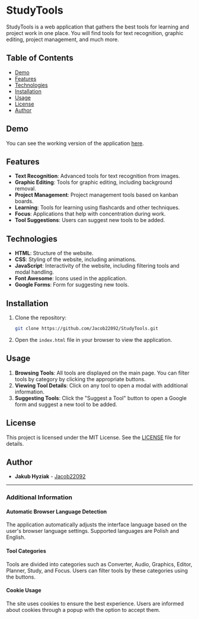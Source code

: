 # StudyTools

StudyTools is a web application that gathers the best tools for learning and project work in one place. You will find tools for text recognition, graphic editing, project management, and much more.

## Table of Contents

- [Demo](#demo)
- [Features](#features)
- [Technologies](#technologies)
- [Installation](#installation)
- [Usage](#usage)
- [License](#license)
- [Author](#author)

## Demo

You can see the working version of the application [here](https://studytools.xyz/).

## Features

- **Text Recognition**: Advanced tools for text recognition from images.
- **Graphic Editing**: Tools for graphic editing, including background removal.
- **Project Management**: Project management tools based on kanban boards.
- **Learning**: Tools for learning using flashcards and other techniques.
- **Focus**: Applications that help with concentration during work.
- **Tool Suggestions**: Users can suggest new tools to be added.

## Technologies

- **HTML**: Structure of the website.
- **CSS**: Styling of the website, including animations.
- **JavaScript**: Interactivity of the website, including filtering tools and modal handling.
- **Font Awesome**: Icons used in the application.
- **Google Forms**: Form for suggesting new tools.

## Installation

1. Clone the repository:
    ```bash
    git clone https://github.com/Jacob22092/StudyTools.git
    ```

2. Open the `index.html` file in your browser to view the application.

## Usage

1. **Browsing Tools**: All tools are displayed on the main page. You can filter tools by category by clicking the appropriate buttons.
2. **Viewing Tool Details**: Click on any tool to open a modal with additional information.
3. **Suggesting Tools**: Click the "Suggest a Tool" button to open a Google form and suggest a new tool to be added.

## License

This project is licensed under the MIT License. See the [LICENSE](LICENSE) file for details.

## Author

- **Jakub Hyziak** - [Jacob22092](https://github.com/Jacob22092)

---

### Additional Information

#### Automatic Browser Language Detection

The application automatically adjusts the interface language based on the user's browser language settings. Supported languages are Polish and English.

#### Tool Categories

Tools are divided into categories such as Converter, Audio, Graphics, Editor, Planner, Study, and Focus. Users can filter tools by these categories using the buttons.

#### Cookie Usage

The site uses cookies to ensure the best experience. Users are informed about cookies through a popup with the option to accept them.

